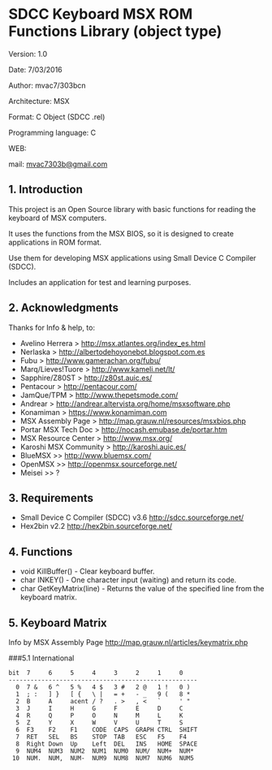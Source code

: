 # SDCC Keyboard MSX ROM Functions Library (object type)

Version: 1.0

Date: 7/03/2016

Author: mvac7/303bcn

Architecture: MSX

Format: C Object (SDCC .rel)

Programming language: C

WEB:
 
mail: mvac7303b@gmail.com




## 1. Introduction

This project is an Open Source library with basic functions for reading the 
keyboard of MSX computers.

It uses the functions from the MSX BIOS, so it is designed to create 
applications in ROM format.
  
Use them for developing MSX applications using Small Device C Compiler (SDCC).

Includes an application for test and learning purposes.



## 2. Acknowledgments
  
Thanks for Info & help, to:

* Avelino Herrera > http://msx.atlantes.org/index_es.html
* Nerlaska > http://albertodehoyonebot.blogspot.com.es
* Fubu > http://www.gamerachan.org/fubu/
* Marq/Lieves!Tuore > http://www.kameli.net/lt/
* Sapphire/Z80ST > http://z80st.auic.es/
* Pentacour > http://pentacour.com/
* JamQue/TPM > http://www.thepetsmode.com/
* Andrear > http://andrear.altervista.org/home/msxsoftware.php
* Konamiman > https://www.konamiman.com
* MSX Assembly Page > http://map.grauw.nl/resources/msxbios.php
* Portar MSX Tech Doc > http://nocash.emubase.de/portar.htm
* MSX Resource Center > http://www.msx.org/
* Karoshi MSX Community > http://karoshi.auic.es/
* BlueMSX >> http://www.bluemsx.com/
* OpenMSX >> http://openmsx.sourceforge.net/
* Meisei  >> ?



## 3. Requirements

* Small Device C Compiler (SDCC) v3.6 http://sdcc.sourceforge.net/
* Hex2bin v2.2 http://hex2bin.sourceforge.net/ 



## 4. Functions

* void KillBuffer() - Clear keyboard buffer.
* char INKEY() - One character input (waiting) and return its code.
* char GetKeyMatrix(line) - Returns the value of the specified line from the keyboard matrix.



## 5. Keyboard Matrix

  Info by MSX Assembly Page 
  http://map.grauw.nl/articles/keymatrix.php
  
  
###5.1 International
```  
bit  7     6     5     4     3     2     1     0
----------------------------------------------------
  0  7 &   6 ^   5 %   4 $   3 #   2 @   1 !   0 )
  1  ; :   ] }   [ {   \ |   = +   - _   9 (   8 *
  2  B     A     acent / ?   . >   , <   `     ' "
  3  J     I     H     G     F     E     D     C
  4  R     Q     P     O     N     M     L     K
  5  Z     Y     X     W     V     U     T     S
  6  F3    F2    F1    CODE  CAPS  GRAPH CTRL  SHIFT
  7  RET   SEL   BS    STOP  TAB   ESC   F5    F4
  8  Right Down  Up    Left  DEL   INS   HOME  SPACE
  9  NUM4  NUM3  NUM2  NUM1  NUM0  NUM/  NUM+  NUM*
 10  NUM.  NUM,  NUM-  NUM9  NUM8  NUM7  NUM6  NUM5
```